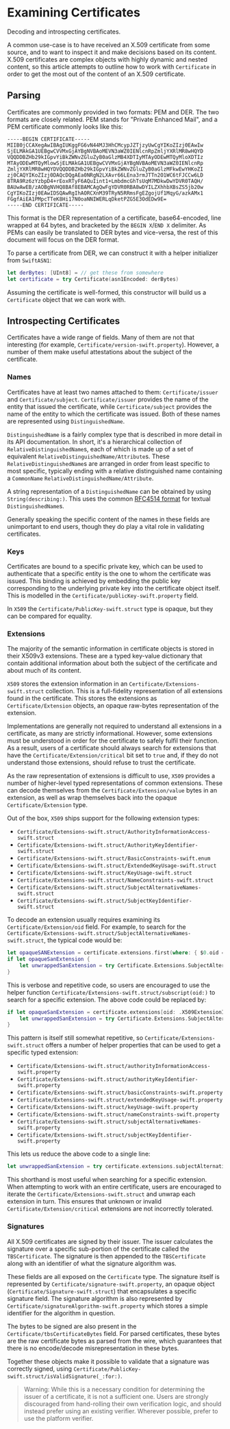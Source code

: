 # Examining Certificates

Decoding and introspecting certificates.

A common use-case is to have received an X.509 certificate from some source, and to want
to inspect it and make decisions based on its content. X.509 certificates are complex
objects with highly dynamic and nested content, so this article attempts to outline
how to work with ``Certificate`` in order to get the most out of the content of an
X.509 certificate.

## Parsing

Certificates are commonly provided in two formats: PEM and DER. The two formats are closely
related. PEM stands for "Private Enhanced Mail", and a PEM certificate commonly looks like
this:

```
-----BEGIN CERTIFICATE-----
MIIB0jCCAXegAwIBAgIUKggFG6vN44MJ3HhCMcypJZTjzyUwCgYIKoZIzj0EAwIw
SjELMAkGA1UEBgwCVVMxGjAYBgNVBAoMEVN3aWZ0IENlcnRpZmljYXRlMR8wHQYD
VQQDDBZHb29kIGpvYiBkZWNvZGluZyB0aGlzMB4XDTIyMTAyODEwMTQyMloXDTIz
MTAyODEwMTQyMlowSjELMAkGA1UEBgwCVVMxGjAYBgNVBAoMEVN3aWZ0IENlcnRp
ZmljYXRlMR8wHQYDVQQDDBZHb29kIGpvYiBkZWNvZGluZyB0aGlzMFkwEwYHKoZI
zj0CAQYIKoZIzj0DAQcDQgAEa0NRgN2LXAvr66LEna3rmJTTn2O1WC6tFJCCw6LD
8TRA9Rz6zYzbpD4+rEoxRTyF6AQuIint1+LmbdmcGhTsUqM7MDkwDwYDVR0TAQH/
BAUwAwEB/zAOBgNVHQ8BAf8EBAMCAgQwFgYDVR0RBA8wDYILZXhhbXBsZS5jb20w
CgYIKoZIzj0EAwIDSQAwRgIhAORCXnM39TRyN5RRmsFgEZgojUf1MqyG/azkAMx1
FGgfAiEA1PMpcTTeK8Hi17N0oaNNIWERLqDketPZG5E3OdEDw9E=
-----END CERTIFICATE-----
```

This format is the DER representation of a certificate, base64-encoded, line wrapped at 64
bytes, and bracketed by the `BEGIN X`/`END X` delimiter. As PEMs can easily be translated
to DER bytes and vice-versa, the rest of this document will focus on the DER format.

To parse a certificate from DER, we can construct it with a helper initializer from `SwiftASN1`:

```swift
let derBytes: [UInt8] = // get these from somewhere
let certificate = try Certificate(asn1Encoded: derBytes)
```

Assuming the certificate is well-formed, this constructor will build us a ``Certificate`` object
that we can work with.

## Introspecting Certificates

Certificates have a wide range of fields. Many of them are not that interesting (for example,
``Certificate/version-swift.property``). However, a number of them make useful attestations about the
subject of the certificate.

### Names

Certificates have at least two names attached to them: ``Certificate/issuer`` and ``Certificate/subject``.
``Certificate/issuer`` provides the name of the entity that issued the certificate, while
``Certificate/subject`` provides the name of the entity to which the certificate was issued. Both of
these names are represented using ``DistinguishedName``.

``DistinguishedName`` is a fairly complex type that is described in more detail in its API documentation.
In short, it's a hierarchical collection of ``RelativeDistinguishedName``s, each of which is made up
of a set of equivalent ``RelativeDistinguishedName/Attribute``s. These ``RelativeDistinguishedName``s
are arranged in order from least specific to most specific, typically ending with a relative
distinguished name containing a ``CommonName`` ``RelativeDistinguishedName/Attribute``.

A string representation of a ``DistinguishedName`` can be obtained by using `String(describing:)`. This
uses the common [RFC4514 format](https://www.rfc-editor.org/rfc/rfc4514) for textual ``DistinguishedName``s.

Generally speaking the specific content of the names in these fields are unimportant to end users, though they do
play a vital role in validating certificates.

### Keys

Certificates are bound to a specific private key, which can be used to authenticate that a specific entity is
the one to whom the certificate was issued. This binding is achieved by embedding the public key corresponding
to the underlying private key into the certificate object itself. This is modelled in the ``Certificate/publicKey-swift.property``
field.

In ``X509`` the ``Certificate/PublicKey-swift.struct`` type is opaque, but they can be compared for equality.

### Extensions

The majority of the semantic information in certificate objects is stored in their X509v3 extensions.
These are a typed key-value dictionary that contain additional information about both the subject of the
certificate and about much of its content.

``X509`` stores the extension information in an ``Certificate/Extensions-swift.struct`` collection. This
is a full-fidelity representation of all extensions found in the certificate. This stores the extensions
as ``Certificate/Extension`` objects, an opaque raw-bytes representation of the extension.

Implementations are generally not required to understand all extensions in a certificate, as many are
strictly informational. However, some extensions must be understood in order for the certificate to safely
fulfil their function. As a result, users of a certificate should always search for extensions that have
the ``Certificate/Extension/critical`` bit set to `true` and, if they do not understand those extensions,
should refuse to trust the certificate.

As the raw representation of extensions is difficult to use, ``X509`` provides a number of higher-level
typed representations of common extensions. These can decode themselves from the ``Certificate/Extension/value``
bytes in an extension, as well as wrap themselves back into the opaque ``Certificate/Extension`` type.

Out of the box, ``X509`` ships support for the following extension types:

- ``Certificate/Extensions-swift.struct/AuthorityInformationAccess-swift.struct``
- ``Certificate/Extensions-swift.struct/AuthorityKeyIdentifier-swift.struct``
- ``Certificate/Extensions-swift.struct/BasicConstraints-swift.enum``
- ``Certificate/Extensions-swift.struct/ExtendedKeyUsage-swift.struct``
- ``Certificate/Extensions-swift.struct/KeyUsage-swift.struct``
- ``Certificate/Extensions-swift.struct/NameConstraints-swift.struct``
- ``Certificate/Extensions-swift.struct/SubjectAlternativeNames-swift.struct``
- ``Certificate/Extensions-swift.struct/SubjectKeyIdentifier-swift.struct``

To decode an extension usually requires examining its ``Certificate/Extension/oid`` field. For example, to search
for the ``Certificate/Extensions-swift.struct/SubjectAlternativeNames-swift.struct``, the typical code would be:

```swift
let opaqueSANExtension = certificate.extensions.first(where: { $0.oid == .X509ExtensionID.subjectAlternativeName })
if let opaqueSanExtension {
    let unwrappedSanExtension = try Certificate.Extensions.SubjectAlternativeName(opaqueSanExtension)
}
```

This is verbose and repetitive code, so users are encouraged to use the helper function ``Certificate/Extensions-swift.struct/subscript(oid:)``
to search for a specific extension. The above code could be replaced by:

```swift
if let opaqueSanExtension = certificate.extensions[oid: .X509ExtensionID.subjectAlternativeName] {
    let unwrappedSanExtension = try Certificate.Extensions.SubjectAlternativeName(opaqueSanExtension)
}
```

This pattern is itself still somewhat repetitive, so ``Certificate/Extensions-swift.struct`` offers a number of helper properties
that can be used to get a specific typed extension:

- ``Certificate/Extensions-swift.struct/authorityInformationAccess-swift.property``
- ``Certificate/Extensions-swift.struct/authorityKeyIdentifier-swift.property``
- ``Certificate/Extensions-swift.struct/basicConstraints-swift.property``
- ``Certificate/Extensions-swift.struct/extendedKeyUsage-swift.property``
- ``Certificate/Extensions-swift.struct/keyUsage-swift.property``
- ``Certificate/Extensions-swift.struct/nameConstraints-swift.property``
- ``Certificate/Extensions-swift.struct/subjectAlternativeNames-swift.property``
- ``Certificate/Extensions-swift.struct/subjectKeyIdentifier-swift.property``

This lets us reduce the above code to a single line:

```swift
let unwrappedSanExtension = try certificate.extensions.subjectAlternativeName
```

This shorthand is most useful when searching for a specific extension. When attempting to work with an entire certificate,
users are encouraged to iterate the ``Certificate/Extensions-swift.struct`` and unwrap each extension in turn. This ensures
that unknown or invalid ``Certificate/Extension/critical`` extensions are not incorrectly tolerated.

### Signatures

All X.509 certificates are signed by their issuer. The issuer calculates the signature over a specific sub-portion
of the certificate called the `TBSCertificate`. The signature is then appended to the `TBSCertificate` along with an
identifier of what the signature algorithm was.

These fields are all exposed on the ``Certificate`` type. The signature itself is represented by ``Certificate/signature-swift.property``,
an opaque object (``Certificate/Signature-swift.struct``) that encapsulates a specific signature field. The signature algorithm is also
represented by ``Certificate/signatureAlgorithm-swift.property`` which stores a simple identifier for the algorithm in question.

The bytes to be signed are also present in the ``Certificate/tbsCertificateBytes`` field. For parsed certificates, these bytes are
the raw certificate bytes as parsed from the wire, which guarantees that there is no encode/decode misrepresentation in these bytes.

Together these objects make it possible to validate that a signature was correctly signed, using
``Certificate/PublicKey-swift.struct/isValidSignature(_:for:)``.

> Warning: While this is a necessary condition for determining the issuer of a certificate, it is not a sufficient one.
> Users are strongly discouraged from hand-rolling their own verification logic, and should instead prefer using an
> existing verifier. Wherever possible, prefer to use the platform verifier.
